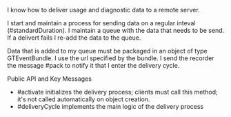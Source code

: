 I know how to deliver usage and diagnostic data to a remote server.

I start and maintain a process for sending data on a regular inteval (#standardDuration).
I maintain a queue with the data that needs to be send. If a delivert fails I re-add the data to the queue.

Data that is added to my queue must be packaged in an object of type GTEventBundle.  I use the url specified by the bundle.
I send the recorder the message #pack to notify it that I enter the delivery cycle.

Public API and Key Messages

- #activate initializes the delivery process; clients must call this method; it's not called automatically on object creation. 
- #deliveryCycle implements  the main logic of the delivery process